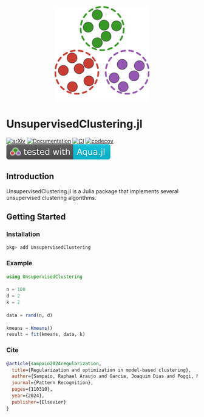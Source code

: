<div align="center"><img src="/docs/src/assets/logo.svg" width=250px alt="UnsupervisedClustering.jl"></img></div>

# UnsupervisedClustering.jl

[![arXiv](https://img.shields.io/badge/arXiv-2302.02450-b31b1b.svg)](https://arxiv.org/abs/2302.02450)
[![Documentation](https://img.shields.io/badge/docs-stable-blue.svg)](https://raphasampaio.github.io/UnsupervisedClustering.jl/stable)
[![CI](https://github.com/raphasampaio/UnsupervisedClustering.jl/actions/workflows/CI.yml/badge.svg)](https://github.com/raphasampaio/UnsupervisedClustering.jl/actions/workflows/CI.yml)
[![codecov](https://codecov.io/gh/raphasampaio/UnsupervisedClustering.jl/graph/badge.svg?token=7VJDYN91SR)](https://codecov.io/gh/raphasampaio/UnsupervisedClustering.jl)
[![Aqua](https://raw.githubusercontent.com/JuliaTesting/Aqua.jl/master/badge.svg)](https://github.com/JuliaTesting/Aqua.jl)

## Introduction
UnsupervisedClustering.jl is a Julia package that implements several unsupervised clustering algorithms.

## Getting Started

### Installation

```julia
pkg> add UnsupervisedClustering
```

### Example
```julia
using UnsupervisedClustering

n = 100
d = 2
k = 2

data = rand(n, d)

kmeans = Kmeans()
result = fit(kmeans, data, k)

```

### Cite

```bibtex
@article{sampaio2024regularization,
  title={Regularization and optimization in model-based clustering},
  author={Sampaio, Raphael Araujo and Garcia, Joaquim Dias and Poggi, Marcus and Vidal, Thibaut},
  journal={Pattern Recognition},
  pages={110310},
  year={2024},
  publisher={Elsevier}
}
```
